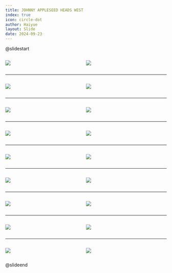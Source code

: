 ```yaml
---
title: JOHNNY APPLESEED HEADS WEST
index: true
icon: circle-dot
author: Haiyue
layout: Slide
date: 2024-09-23
---
```

 
@slidestart

<div style="display:flex">
<div style="flex:1">

![](https://raw.githubusercontent.com/yclord/reading/refs/heads/master/english/Level-O/JOHNNY%20APPLESEED%20HEADS%20WEST/001.webp)
</div>
<div style="flex:1">

![](https://raw.githubusercontent.com/yclord/reading/refs/heads/master/english/Level-O/JOHNNY%20APPLESEED%20HEADS%20WEST/002.webp)
</div>
</div>

---

<div style="display:flex">
<div style="flex:1">

![](https://raw.githubusercontent.com/yclord/reading/refs/heads/master/english/Level-O/JOHNNY%20APPLESEED%20HEADS%20WEST/003.webp)
</div>
<div style="flex:1">

![](https://raw.githubusercontent.com/yclord/reading/refs/heads/master/english/Level-O/JOHNNY%20APPLESEED%20HEADS%20WEST/004.webp)
</div>
</div>

---

<div style="display:flex">
<div style="flex:1">

![](https://raw.githubusercontent.com/yclord/reading/refs/heads/master/english/Level-O/JOHNNY%20APPLESEED%20HEADS%20WEST/005.webp)
</div>
<div style="flex:1">

![](https://raw.githubusercontent.com/yclord/reading/refs/heads/master/english/Level-O/JOHNNY%20APPLESEED%20HEADS%20WEST/006.webp)
</div>
</div>

---

<div style="display:flex">
<div style="flex:1">

![](https://raw.githubusercontent.com/yclord/reading/refs/heads/master/english/Level-O/JOHNNY%20APPLESEED%20HEADS%20WEST/007.webp)
</div>
<div style="flex:1">

![](https://raw.githubusercontent.com/yclord/reading/refs/heads/master/english/Level-O/JOHNNY%20APPLESEED%20HEADS%20WEST/008.webp)
</div>
</div>

---

<div style="display:flex">
<div style="flex:1">

![](https://raw.githubusercontent.com/yclord/reading/refs/heads/master/english/Level-O/JOHNNY%20APPLESEED%20HEADS%20WEST/009.webp)
</div>
<div style="flex:1">

![](https://raw.githubusercontent.com/yclord/reading/refs/heads/master/english/Level-O/JOHNNY%20APPLESEED%20HEADS%20WEST/010.webp)
</div>
</div>

---

<div style="display:flex">
<div style="flex:1">

![](https://raw.githubusercontent.com/yclord/reading/refs/heads/master/english/Level-O/JOHNNY%20APPLESEED%20HEADS%20WEST/011.webp)
</div>
<div style="flex:1">

![](https://raw.githubusercontent.com/yclord/reading/refs/heads/master/english/Level-O/JOHNNY%20APPLESEED%20HEADS%20WEST/012.webp)
</div>
</div>

---

<div style="display:flex">
<div style="flex:1">

![](https://raw.githubusercontent.com/yclord/reading/refs/heads/master/english/Level-O/JOHNNY%20APPLESEED%20HEADS%20WEST/013.webp)
</div>
<div style="flex:1">

![](https://raw.githubusercontent.com/yclord/reading/refs/heads/master/english/Level-O/JOHNNY%20APPLESEED%20HEADS%20WEST/014.webp)
</div>
</div>

---

<div style="display:flex">
<div style="flex:1">

![](https://raw.githubusercontent.com/yclord/reading/refs/heads/master/english/Level-O/JOHNNY%20APPLESEED%20HEADS%20WEST/015.webp)
</div>
<div style="flex:1">

![](https://raw.githubusercontent.com/yclord/reading/refs/heads/master/english/Level-O/JOHNNY%20APPLESEED%20HEADS%20WEST/016.webp)
</div>
</div>

---

<div style="display:flex">
<div style="flex:1">

![](https://raw.githubusercontent.com/yclord/reading/refs/heads/master/english/Level-O/JOHNNY%20APPLESEED%20HEADS%20WEST/017.webp)
</div>
<div style="flex:1">

![](https://raw.githubusercontent.com/yclord/reading/refs/heads/master/english/Level-O/JOHNNY%20APPLESEED%20HEADS%20WEST/018.webp)
</div>
</div>

@slideend